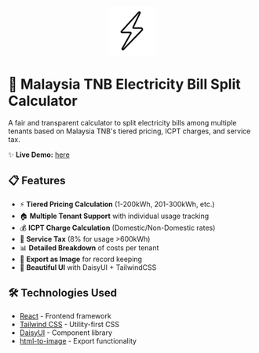 <p align="center">
    <img src="./public/logo.png" alt="app logo" width="100" />
</p>

# 🔌 Malaysia TNB Electricity Bill Split Calculator

A fair and transparent calculator to split electricity bills among multiple tenants based on Malaysia TNB's tiered pricing, ICPT charges, and service tax.

✨ **Live Demo:** [here](https://morris1810.github.io/electricity-bill-split-calculator/)

## 📋 Features

- ⚡ **Tiered Pricing Calculation** (1-200kWh, 201-300kWh, etc.)
- 🏠 **Multiple Tenant Support** with individual usage tracking
- 💰 **ICPT Charge Calculation** (Domestic/Non-Domestic rates)
- 🏦 **Service Tax** (8% for usage >600kWh)
- 📊 **Detailed Breakdown** of costs per tenant
- 📸 **Export as Image** for record keeping
- 🎨 **Beautiful UI** with DaisyUI + TailwindCSS

## 🛠️ Technologies Used
- [React](https://reactjs.org/) - Frontend framework
- [Tailwind CSS](https://tailwindcss.com/) - Utility-first CSS
- [DaisyUI](https://daisyui.com/) - Component library
- [html-to-image](https://github.com/bubkoo/html-to-image) - Export functionality
